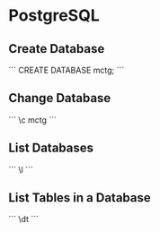# PostgreSQL 

## Create Database
´´´
CREATE DATABASE mctg;
´´´
## Change Database
´´´
\c mctg
´´´
## List Databases
´´´
\l
´´´
## List Tables in a Database
´´´
\dt
´´´
## 
